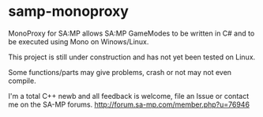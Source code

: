 samp-monoproxy
==============

MonoProxy for SA:MP allows SA:MP GameModes to be written in C# and to be executed using Mono on Winows/Linux.

This project is still under construction and has not yet been tested on Linux.

Some functions/parts may give problems, crash or not may not even compile.

I'm a total C++ newb and all feedback is welcome, file an Issue or contact me on the SA-MP forums.
http://forum.sa-mp.com/member.php?u=76946
